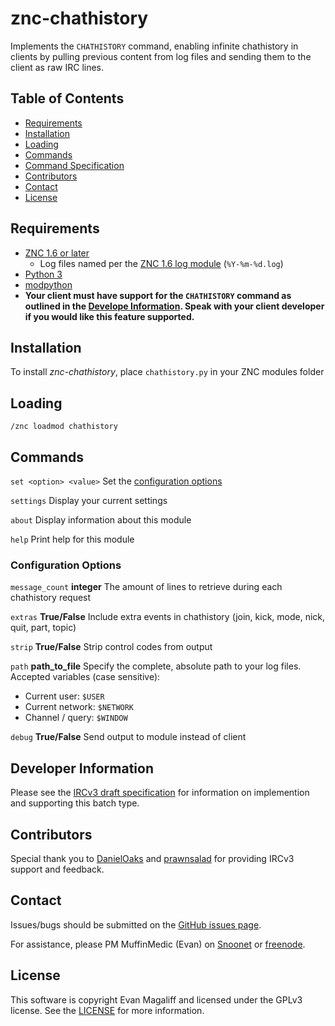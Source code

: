 # znc-chathistory
Implements the `CHATHISTORY` command, enabling infinite chathistory in clients by pulling previous content from log files and sending them to the client as raw IRC lines.

## Table of Contents
- [Requirements](#requirements)
- [Installation](#installation)
- [Loading](#loading)
- [Commands](#commands)
- [Command Specification](#developer-information)
- [Contributors](#contributors)
- [Contact](#contact)
- [License](#license)

## Requirements
 - <a href="http://znc.in">ZNC 1.6 or later</a>
     - Log files named per the [ZNC 1.6 log module](http://wiki.znc.in/Log#Arguments)  (`%Y-%m-%d.log`)
 - <a href="https://www.python.org">Python 3</a>
 - <a href="http://wiki.znc.in/Modpython">modpython</a>
 - **Your client must have support for the `CHATHISTORY` command as outlined in the [Develope Information](#developer-information). Speak with your client developer if you would like this feature supported.**

## Installation
To install *znc-chathistory*, place `chathistory.py` in your ZNC modules folder

## Loading
`/znc loadmod chathistory`

## Commands

`set <option> <value>` Set the [configuration options](#settings)

`settings` Display your current settings

`about` Display information about this module

`help` Print help for this module

### Configuration Options

`message_count` **integer** The amount of lines to retrieve during each chathistory request

`extras` **True/False**  Include extra events in chathistory (join, kick, mode, nick, quit, part, topic)

`strip` **True/False** Strip control codes from output

`path` **path_to_file** 
Specify the complete, absolute path to your log files. Accepted variables (case sensitive):
- Current user: `$USER`
- Current network: `$NETWORK`
- Channel / query: `$WINDOW`

`debug` **True/False** Send output to module instead of client

## Developer Information
Please see the [IRCv3 draft specification](https://github.com/ircv3/ircv3-specifications/pull/292) for information on implemention and supporting this batch type.

## Contributors
Special thank you to [DanielOaks](https://github.com/DanielOaks) and [prawnsalad](https://github.com/prawnsalad) for providing IRCv3 support and feedback.

## Contact
Issues/bugs should be submitted on the <a href="https://github.com/MuffinMedic/znc-chathistory/issues">GitHub issues page</a>.

For assistance, please PM MuffinMedic (Evan) on <a href="https://kiwiirc.com/client/irc.snoonet.org:+6697">Snoonet</a> or <a href="https://kiwiirc.com/client/irc.freenode.net:+6697">freenode<a/>.

## License
This software is copyright Evan Magaliff and licensed under the GPLv3 license. See the [LICENSE](https://github.com/MuffinMedic/znc-chathistory/blob/master/LICENSE) for more information.